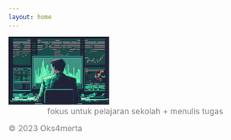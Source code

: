 ```yaml
---
layout: home
---
```


<style>
.custom-image {
  width: 200px;
  height: auto;
}
</style>

<img src="stock.jpg" alt="image" class="custom-image">
<div style="text-align: center;">
  <span style="color: gray; font-size: medium;">fokus untuk pelajaran sekolah + menulis tugas</span>
</div>

<span style="color: gray; font-size: medium;"> © 2023 Oks4merta</span>